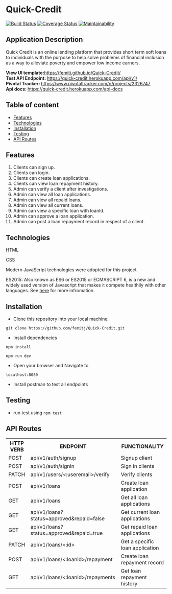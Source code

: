 # Quick-Credit

[![Build Status](https://travis-ci.com/femitj/Quick-Credit.svg?branch=develop)](https://travis-ci.com/femitj/Quick-Credit)
[![Coverage Status](https://coveralls.io/repos/github/femitj/Quick-Credit/badge.svg?branch=develop&service=github)](https://coveralls.io/github/femitj/Quick-Credit?branch=develop&service=github)
[![Maintainability](https://api.codeclimate.com/v1/badges/11dfaa7124ce16a7752b/maintainability)](https://codeclimate.com/github/femitj/Quick-Credit/maintainability)

## Application Description
Quick Credit is an online lending platform that provides short term soft loans to individuals with the purpose to help solve problems of financial inclusion as a way to alleviate poverty and empower low income earners.

<b> View UI template:</b>https://femitj.github.io/Quick-Credit/<br/>
<b> Test API Endpoint: </b> https://quick-credit.herokuapp.com/api/v1/ <br/>
<b> Pivotal Tracker: </b> https://www.pivotaltracker.com/n/projects/2326747<br/>
<b> Api docs: </b> https://quick-credit.herokuapp.com/api-docs</br>

## Table of content

 * [Features](#features)
 * [Technologies](#technologies)
 * [Installation](#installation)
 * [Testing](#testing)
 * [API Routes](#api-routes)

 ## Features

1. Clients can sign up.
2. Clients can login.
3. Clients can create loan applications.
4. Clients can view loan repayment history.
5. Admin can verify a client after investigations.
6. Admin can view all loan applications.
7. Admin can view all repaid loans.
8. Admin can view all current loans.
9. Admin can view a specific loan with loanId.
10. Admin can approve a loan application.
11. Admin can post a loan repayment record in respect of a client.

## Technologies
HTML

CSS

Modern JavaScript technologies were adopted for this project

ES2015: Also known as ES6 or ES2015 or ECMASCRIPT 6, is a new and widely used version of Javascript
that makes it compete healthily with other languages. See [here](https://en.wikipedia.org/wiki/ECMAScript) for more infromation.

## Installation
- Clone this repository into your local machine:

`git clone https://github.com/femitj/Quick-Credit.git`

- Install dependencies

`npm install`

`npm run dev`

- Open your browser and Navigate to

`localhost:8080`

- Install postman to test all endpoints

## Testing

- run test using `npm test`

## API Routes

<table>
<tr>
<th>HTTP VERB</th><th>ENDPOINT</th><th>FUNCTIONALITY</th>
<tr>

<tr><td>POST</td> <td>api/v1/auth/signup</td> <td>Signup client</td></tr>

<tr><td>POST</td> <td>api/v1/auth/signin</td> <td>Sign in clients</td></tr>

<tr><td>PATCH</td> <td>api/v1/users/<:useremail>/verify</td> <td>Verify clients</td></tr>

<tr><td>POST</td> <td>api/v1/loans</td> <td>Create loan application</td></tr>

<tr><td>GET</td> <td>api/v1/loans</td> <td>Get all loan applications</td></tr>

<tr><td>GET</td> <td>api/v1/loans?status=approved&repaid=false</td> <td>Get current loan applications</td></tr>

<tr><td>GET</td> <td>api/v1/loans?status=approved&repaid=true</td> <td>Get repaid loan applications</td></tr>

<tr><td>PATCH</td> <td>api/v1/loans/<:id></td> <td>Get a specific loan application</td></tr>

<tr><td>POST</td> <td>api/v1/loans/<:loanid>/repayment</td> <td>Create loan repayment record</td></tr>

<tr><td>GET</td> <td>api/v1/loans/<:loanid>/repayments</td> <td>Get loan repayment history</td></tr>

</table>
